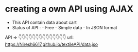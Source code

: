 # creating a own API using AJAX
 - This API contain data about cart
 - Status of API :
            - Free
            - Simple data
            - In JSON format

API => 👇👇👇👇👇👇👇👇👇👇👇👇👇👇
url: https://Niresh6617.github.io/textileAPI/data.jso
